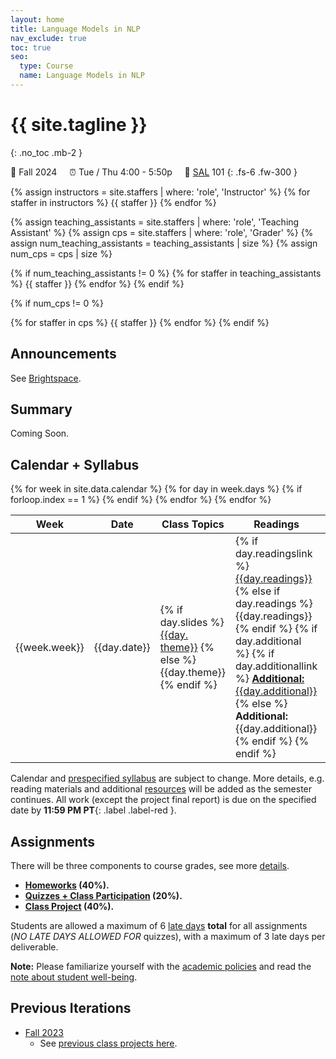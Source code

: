 ```yaml
---
layout: home
title: Language Models in NLP
nav_exclude: true
toc: true
seo:
  type: Course
  name: Language Models in NLP
---
```


# {{ site.tagline }}
{: .no_toc .mb-2 }
<!-- {{ site.description }} -->
🍂 Fall 2024 &nbsp; &nbsp; ⏰  Tue / Thu 4:00 - 5:50p  &nbsp; &nbsp; 📍 [SAL](https://maps.usc.edu/?id=1928&reference=DMC#!m/552467?share) 101
{: .fs-6 .fw-300 }

{% assign instructors = site.staffers | where: 'role', 'Instructor' %}
{% for staffer in instructors %}
{{ staffer }}
{% endfor %}

{% assign teaching_assistants = site.staffers | where: 'role', 'Teaching Assistant' %}
{% assign cps = site.staffers | where: 'role', 'Grader' %}
{% assign num_teaching_assistants = teaching_assistants | size %}
{% assign num_cps = cps | size %}

{% if num_teaching_assistants != 0 %}
{% for staffer in teaching_assistants %}
{{ staffer }}
{% endfor %}
{% endif %}

{% if num_cps != 0 %}

{% for staffer in cps %}
{{ staffer }}
{% endfor %}
{% endif %}


## Announcements

See [Brightspace](https://brightspace.usc.edu/d2l/lms/news/main.d2l?ou=114109).

<!-- {% assign announcements = site.announcements | reverse %}
{% for announcement in announcements %}
{{ announcement }}
{% endfor %} -->

## Summary


Coming Soon.

## Calendar + Syllabus

<table>
  <thead>
  <tr>
    <th width="5%">Week</th>
    <th width="5%">Date</th>
    <th width="30%">Class Topics</th>
    <th width="40%">Readings</th>
    <th width="13%">Work Due</th>
  </tr>
  </thead>
  <tbody>
  {% for week in site.data.calendar %}
    {% for day in week.days %}
      <tr>
        {% if forloop.index == 1 %}
        <td rowspan="{{week.size}}">{{week.week}}</td>
        {% endif %}
        <td>{{day.date}}</td>
        <!-- <td>{{day.theme}}</td> -->
        <td class="cal-content">
        {% if day.slides %}
          <a href="{{day.slides}}">{{day. theme}}</a>
        {% else %}
          {{day.theme}}
        {% endif %}
        </td>
        <td class="cal-content">
          {% if day.readingslink %}
            <a href="{{day.readingslink}}">{{day.readings}}</a>
          {% else if day.readings %}
            {{day.readings}}
          {% endif %}
          {% if day.additional %}
            {% if day.additionallink %}
              <a href="{{day.additionallink}}"><b>Additional:</b> {{day.additional}}</a>
            {% else %}
              <b>Additional:</b> {{day.additional}}
            {% endif %}
          {% endif %}
        </td>
        <td class="cal-content">{{day.due}}</td>
      </tr>
    {% endfor %}
  {% endfor %}
  </tbody>
</table>


Calendar and [prespecified syllabus](https://web-app.usc.edu/soc/syllabus/20241/29980.pdf) are subject to change. More details, e.g. reading materials and additional [resources](details/resources/) will be added as the semester continues. All work (except the project final report) is due on the specified date by **11:59 PM PT**{: .label .label-red }.


## Assignments

There will be three components to course grades, see more [details](details/assignments/).

* **[Homeworks](details/assignments/#homeworks-40) (40%).**
* **[Quizzes + Class Participation](details/assignments/#quizzes-15--class-participation-5-20-total) (20%).**
* **[Class Project](details/assignments/#class-project-40-total) (40%).**

Students are allowed a maximum of 6 [late days](details/assignments/#late-days) **total** for all assignments (_NO LATE DAYS ALLOWED FOR_ quizzes), with a maximum of 3 late days per deliverable.


**Note:** Please familiarize yourself with the [academic policies](details/policies/#policies) and read the [note about student well-being](details/policies/#student-well-being).


<!-- 
## Pre-Requisites

Students are required to have taken [CSCI-270 Introduction to Algorithms and Theory of Computing]() (4.0 units) as well as one of ([CSCI-360 Introduction to AI](), [CSCI-467 Introduction to Machine Learning]() or equivalent experience). Fluency with python programming is recommended. Please email the instructor for special circumstances or specific clarifications. -->


## Previous Iterations

- [Fall 2023](https://swabhs.com/fall23-csci499-lm4nlp/)
  - See [previous class projects here](https://swabhs.com/fall23-csci499-lm4nlp/details/class-projects/).
